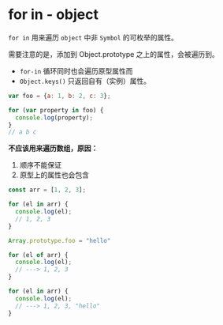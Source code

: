 # for in - object

`for in` 用来遍历 `object` 中非 `Symbol` 的可枚举的属性。

需要注意的是，添加到 Object.prototype 之上的属性，会被遍历到。

* `for-in` 循环同时也会遍历原型属性而 
* `Object.keys()` 只返回自有（实例）属性。

```javascript
var foo = {a: 1, b: 2, c: 3};

for (var property in foo) {
  console.log(property);
}
// a b c
```

**不应该用来遍历数组，原因：** 

1. 顺序不能保证 
2. 原型上的属性也会包含

```javascript
const arr = [1, 2, 3];

for (el in arr) {
  console.log(el); 
  // 1, 2, 3
}

Array.prototype.foo = "hello"

for (el of arr) {
  console.log(el); 
  // ---> 1, 2, 3
}

for (el in arr) {
  console.log(el); 
  // ---> 1, 2, 3, "hello"
}
```

